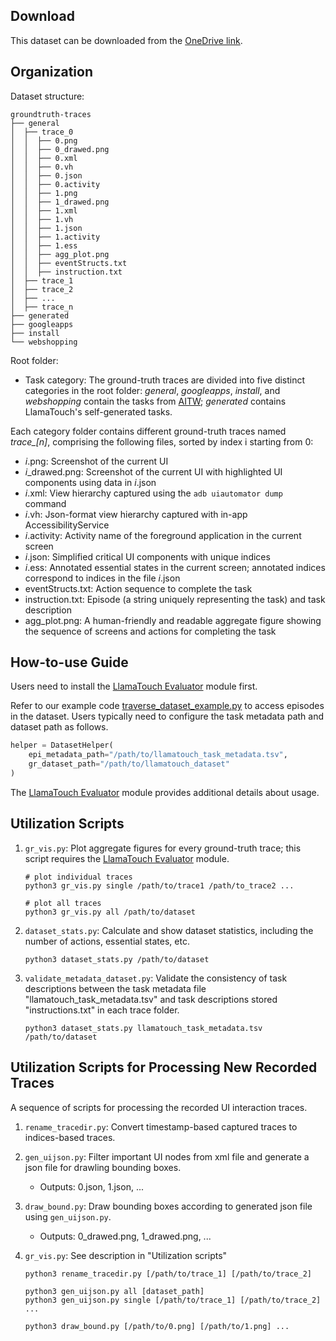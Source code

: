## Download

This dataset can be downloaded from the [OneDrive link](https://bupteducn-my.sharepoint.com/:u:/g/personal/li_zhang_bupt_edu_cn/EQXjI1lpOw1Csod3H5w-4y4BcJGTETT5eiDXoo1fyCIhgA?e=80fLPp).

## Organization

Dataset structure:

```
groundtruth-traces
├── general
│  ├── trace_0
│  │  ├── 0.png
│  │  ├── 0_drawed.png
│  │  ├── 0.xml
│  │  ├── 0.vh
│  │  ├── 0.json
│  │  ├── 0.activity
│  │  ├── 1.png
│  │  ├── 1_drawed.png
│  │  ├── 1.xml
│  │  ├── 1.vh
│  │  ├── 1.json
│  │  ├── 1.activity
│  │  ├── 1.ess
│  │  ├── agg_plot.png
│  │  ├── eventStructs.txt
│  │  ├── instruction.txt
│  ├── trace_1
│  ├── trace_2
│  ├── ...
│  ├── trace_n
├── generated
├── googleapps
├── install
└── webshopping
```

Root folder:

- Task category: The ground-truth traces are divided into five distinct categories in the root folder: 
*general*, *googleapps*, *install*, and *webshopping* contain the tasks from [AITW](https://arxiv.org/abs/2307.10088); *generated* contains LlamaTouch's self-generated tasks.

Each category folder contains different ground-truth traces named *trace_[n]*, comprising the following files, sorted by index i starting from 0:

- *i*.png: Screenshot of the current UI
- *i*_drawed.png: Screenshot of the current UI with highlighted UI components using data in *i*.json
- *i*.xml: View hierarchy captured using the `adb uiautomator dump` command
- *i*.vh: Json-format view hierarchy captured with in-app AccessibilityService
- *i*.activity: Activity name of the foreground application in the current screen
- *i*.json: Simplified critical UI components with unique indices
- *i*.ess: Annotated essential states in the current screen; annotated indices correspond to indices in the file *i*.json
- eventStructs.txt: Action sequence to complete the task
- instruction.txt: Episode (a string uniquely representing the task) and task description
- agg_plot.png: A human-friendly and readable aggregate figure showing the sequence of screens and actions for completing the task


## How-to-use Guide

Users need to install the [LlamaTouch Evaluator](https://github.com/LlamaTouch/Evaluator) module first.

Refer to our example code [traverse_dataset_example.py](./traverse_dataset_example.py) to access episodes in the dataset. Users typically need to configure the task metadata path and dataset path as follows.

```python
helper = DatasetHelper(
    epi_metadata_path="/path/to/llamatouch_task_metadata.tsv",
    gr_dataset_path="/path/to/llamatouch_dataset"
)
```

The [LlamaTouch Evaluator](https://github.com/LlamaTouch/Evaluator?tab=readme-ov-file#using-the-dataset) module provides additional details about usage.

## Utilization Scripts

1. `gr_vis.py`: Plot aggregate figures for every ground-truth trace; this script requires the [LlamaTouch Evaluator](https:/github.com/LlamaTouch/Evaluator) module.

    ```
    # plot individual traces
    python3 gr_vis.py single /path/to/trace1 /path/to_trace2 ...

    # plot all traces
    python3 gr_vis.py all /path/to/dataset
    ```

2. `dataset_stats.py`: Calculate and show dataset statistics, including the number of actions, essential states, etc.

    ```
    python3 dataset_stats.py /path/to/dataset
    ```

3. `validate_metadata_dataset.py`: Validate the consistency of task descriptions between the task metadata file "llamatouch_task_metadata.tsv" and task descriptions stored "instructions.txt" in each trace folder.

    ```
    python3 dataset_stats.py llamatouch_task_metadata.tsv /path/to/dataset
    ```

## Utilization Scripts for Processing New Recorded Traces

A sequence of scripts for processing the recorded UI interaction traces.

1. `rename_tracedir.py`: Convert timestamp-based captured traces to indices-based traces.

2. `gen_uijson.py`: Filter important UI nodes from xml file and generate a json file for drawling bounding boxes.
    - Outputs: 0.json, 1.json, ...

3. `draw_bound.py`: Draw bounding boxes according to generated json file using `gen_uijson.py`.
    - Outputs: 0_drawed.png, 1_drawed.png, ...

4. `gr_vis.py`: See description in "Utilization scripts"

    ```
    python3 rename_tracedir.py [/path/to/trace_1] [/path/to/trace_2]

    python3 gen_uijson.py all [dataset_path]
    python3 gen_uijson.py single [/path/to/trace_1] [/path/to/trace_2] ...

    python3 draw_bound.py [/path/to/0.png] [/path/to/1.png] ...
    ```

